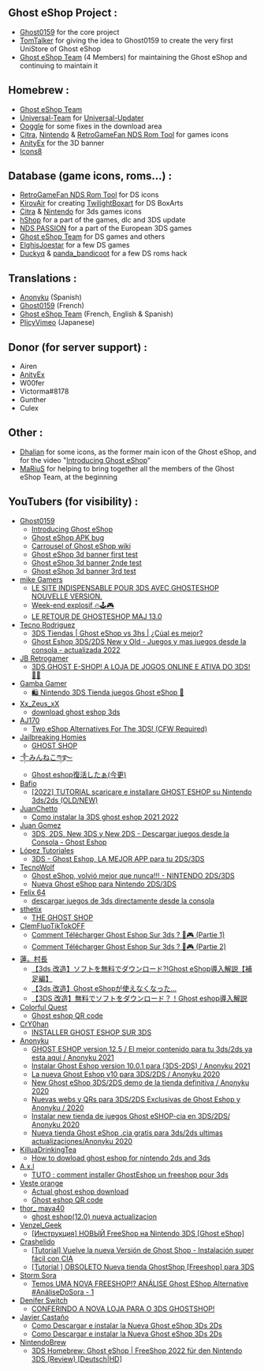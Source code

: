 ## Ghost eShop Project :
- [Ghost0159](https://github.com/Ghost0159) for the core project
- [TomTalker](https://github.com/tomtalker) for giving the idea to Ghost0159 to create the very first UniStore of Ghost eShop
- [Ghost eShop Team](https://github.com/ghost-land) (4 Members) for maintaining the Ghost eShop and continuing to maintain it

## Homebrew :
- [Ghost eShop Team](https://github.com/ghost-land)
- [Universal-Team](https://github.com/universal-Team/) for [Universal-Updater](https://github.com/universal-Team/universal-updater)
- [Ooggle](https://github.com/Ooggle) for some fixes in the download area
- [Citra](https://citra-emu.org/), [Nintendo](https://nintendo.com) & [RetroGameFan NDS Rom Tool](https://gbatemp.net/download/retrogamefan-nds-rom-tool-v1-0_b1215.35735/) for games icons
- [AnityEx](https://ko-fi.com/anityex) for the 3D banner
- [Icons8](https://icons8.com)

## Database (game icons, roms...) :
- [RetroGameFan NDS Rom Tool](https://gbatemp.net/download/retrogamefan-nds-rom-tool-v1-0_b1215.35735/) for DS icons
- [KirovAir](https://github.com/KirovAir) for creating [TwilightBoxart](https://github.com/KirovAir/TwilightBoxart) for DS BoxArts
- [Citra](https://citra-emu.org/) & [Nintendo](https://nintendo.com) for 3ds games icons
- [hShop](https://hshop.erista.me/) for a part of the games, dlc and 3DS update
- [NDS PASSION](https://www.nds-passion.xyz/) for a part of the European 3DS games
- [Ghost eShop Team](https://github.com/ghost-land) for DS games and others
- [ElghisJoestar](https://github.com/Elghis) for a few DS games
- [Duckyq](https://discord.com/users/447352661424078858) & [panda_bandicoot](https://discord.com/users/835466498129657868) for a few DS roms hack

## Translations :
- [Anonyku](https://github.com/anonyku) (Spanish)
- [Ghost0159](https://github.com/Ghost0159) (French)
- [Ghost eShop Team](https://github.com/ghost-land) (French, English & Spanish)
- [PlicyVimeo](https://github.com/kuragehimekurara1) (Japanese)

## Donor (for server support) :
- Airen
- [AnityEx](https://ko-fi.com/anityex)
- W00fer
- Victorma#8178
- Gunther
- Culex

## Other :
- [Dhalian](https://github.com/Dhalian) for some icons, as the former main icon of the Ghost eShop, and for the video "[Introducing Ghost eShop](https://www.youtube.com/watch?v=4kJPMQrV3TM&list=PLCXWv2VrEuia9MqM3-V7AX8jaibasxGIJ)"
- [MaRiuS](https://github.com/M4riUSS) for helping to bring together all the members of the Ghost eShop Team, at the beginning

## YouTubers (for visibility) :
- [Ghost0159](https://www.youtube.com/channel/UChxEA5WZPPDxAy6oYIFE6WA)
    - [Introducing Ghost eShop](https://www.youtube.com/watch?v=4kJPMQrV3TM&list=PLCXWv2VrEuia9MqM3-V7AX8jaibasxGIJ)
    - [Ghost eShop APK bug](https://youtube.com/shorts/BUC2l3Yoa7Y)
    - [Carrousel of Ghost eShop wiki](https://www.youtube.com/watch?v=7qZJyUBrLG4&list=PLCXWv2VrEuia9MqM3-V7AX8jaibasxGIJ)
    - [Ghost eShop 3d banner first test](https://youtube.com/shorts/-DGHfmJsj3c)
    - [Ghost eShop 3d banner 2nde test](https://youtube.com/shorts/SrwDWl9nHU8)
    - [Ghost eShop 3d banner 3rd test](https://www.youtube.com/watch?v=g9Se7eJj5gM&list=PLCXWv2VrEuia9MqM3-V7AX8jaibasxGIJ)
- [mike Gamers](https://www.youtube.com/channel/UC3JAGSa5tDqIA87Yr2WyD1g)
    - [LE SITE INDISPENSABLE POUR 3DS AVEC GHOSTESHOP NOUVELLE VERSION.](https://www.youtube.com/watch?v=lylSvL1eqbM&list=PLCXWv2VrEuia9MqM3-V7AX8jaibasxGIJ)
    - [Week-end explosif 🔥🕹️🎮](https://www.youtube.com/watch?v=JoS8HamLA4w&list=PLCXWv2VrEuia9MqM3-V7AX8jaibasxGIJ)
    - [LE RETOUR DE GHOSTESHOP MAJ 13.0](https://www.youtube.com/watch?v=Rv4uqX2Lgfw&list=PLCXWv2VrEuia9MqM3-V7AX8jaibasxGIJ)
- [Tecno Rodriguez](https://www.youtube.com/user/xFirepower2000x)
    - [3DS Tiendas | Ghost eShop vs 3hs | ¿Cúal es mejor?](https://www.youtube.com/watch?v=jk7ssoyaBb4&list=PLCXWv2VrEuia9MqM3-V7AX8jaibasxGIJ)
    - [Ghost Eshop 3DS/2DS New y Old - Juegos y mas juegos desde la consola - actualizada 2022](https://www.youtube.com/watch?v=8NO-erES0Gc&list=PLCXWv2VrEuia9MqM3-V7AX8jaibasxGIJ)
- [JB Retrogamer](https://www.youtube.com/c/JBRetrogamer)
    - [3DS GHOST E-SHOP! A LOJA DE JOGOS ONLINE E ATIVA DO 3DS! 👏🏼](https://www.youtube.com/watch?v=Hq8JGf_55fQ&list=PLCXWv2VrEuia9MqM3-V7AX8jaibasxGIJ)
- [Gamba Gamer](https://www.youtube.com/c/GambaGamer)
    - [🛍️ Nintendo 3DS Tienda juegos Ghost eShop 🏪](https://www.youtube.com/watch?v=QobsF440cBw&list=PLCXWv2VrEuia9MqM3-V7AX8jaibasxGIJ)
- [Xx_Zeus_xX](https://www.youtube.com/channel/UCNBUR1zgDs-Rkwex6y5LEYQ)
    - [download ghost eshop 3ds](https://www.youtube.com/watch?v=uRlyXEsRFIE&list=PLCXWv2VrEuia9MqM3-V7AX8jaibasxGIJ)
- [AJ170](https://www.youtube.com/c/AJ170)
    - [Two eShop Alternatives For The 3DS! (CFW Required)](https://www.youtube.com/watch?v=z-3zzF3LBDY&list=PLCXWv2VrEuia9MqM3-V7AX8jaibasxGIJ)
- [Jailbreaking Homies](https://www.youtube.com/channel/UCgqg6xrmbPDkQToW9JwBuSw)
    - [GHOST SHOP](https://www.youtube.com/watch?v=1hphQ-LFfMY&list=PLCXWv2VrEuia9MqM3-V7AX8jaibasxGIJ)
- [༒みんねこཀ࿐](https://www.youtube.com/channel/UCMtIg6JKeHifJruk6Y_JjCA)
    - [Ghost eshop復活したぁ(今更)](https://www.youtube.com/watch?v=yKZPzS7g4ks&list=PLCXWv2VrEuia9MqM3-V7AX8jaibasxGIJ)
- [Bafio](https://www.youtube.com/channel/UCRnCQP5yPIUWBkwkDiYyluQ)
    - [[2022] TUTORIAL scaricare e installare GHOST ESHOP su Nintendo 3ds/2ds (OLD/NEW)](https://www.youtube.com/watch?v=UjHE1ekeMCA&list=PLCXWv2VrEuia9MqM3-V7AX8jaibasxGIJ)
- [JuanChetto](https://www.youtube.com/c/JuanChetto)
    - [Como instalar la 3DS ghost eshop 2021 2022](https://www.youtube.com/watch?v=xF9eqCOAjvM&list=PLCXWv2VrEuia9MqM3-V7AX8jaibasxGIJ)
- [Juan Gomez](https://www.youtube.com/c/JuanGomez09)
    - [3DS, 2DS, New 3DS y New 2DS - Descargar juegos desde la Consola - Ghost Eshop](https://www.youtube.com/watch?v=rQOls7vhg5U&list=PLCXWv2VrEuia9MqM3-V7AX8jaibasxGIJ)
- [López Tutoriales](https://www.youtube.com/c/L%C3%B3pezTutoriales)
    - [3DS - Ghost Eshop, LA MEJOR APP para tu 2DS/3DS](https://www.youtube.com/watch?v=JfzTBqzpUJc&list=PLCXWv2VrEuia9MqM3-V7AX8jaibasxGIJ)
- [TecnoWolf](https://www.youtube.com/c/TecnoWolf)
    - [Ghost eShop, volvió mejor que nunca!!! - NINTENDO 2DS/3DS](https://www.youtube.com/watch?v=Fn45W4ybIuo&list=PLCXWv2VrEuia9MqM3-V7AX8jaibasxGIJ)
    - [Nueva Ghost eShop para Nintendo 2DS/3DS](https://www.youtube.com/watch?v=CwbKrA_5lmQ&list=PLCXWv2VrEuia9MqM3-V7AX8jaibasxGIJ)
- [Felix 64](https://www.youtube.com/channel/UCcgLszRq2ZCn9X-mXWZDW-A)
    - [descargar juegos de 3ds directamente desde la consola](https://www.youtube.com/watch?v=nQCHx-3LPl0&list=PLCXWv2VrEuia9MqM3-V7AX8jaibasxGIJ)
- [sthetix](https://www.youtube.com/c/sthetixofficial)
    - [THE GHOST SHOP](https://www.youtube.com/watch?v=cl38n3sZu20&list=PLCXWv2VrEuia9MqM3-V7AX8jaibasxGIJ)
- [ClemFluoTikTokOFF](https://www.youtube.com/channel/UCJXELcCDZOMfHnZYPAVRMyg)
    - [Comment Télécharger Ghost Eshop Sur 3ds ? 👻🎮 (Partie 1)](https://www.youtube.com/watch?v=X_pICpoeUm4&list=PLCXWv2VrEuia9MqM3-V7AX8jaibasxGIJ)
    - [Comment Télécharger Ghost Eshop Sur 3ds ? 👻🎮 (Partie 2)](https://www.youtube.com/watch?v=8c3Thr9Ry4k&list=PLCXWv2VrEuia9MqM3-V7AX8jaibasxGIJ)
- [蓮。村長](https://www.youtube.com/channel/UCOnziseEPDXhJgYhiNivi1Q)
    - [【3ds 改造】ソフトを無料でダウンロード⁈Ghost eShop導入解説【補足編】](https://www.youtube.com/watch?v=8v3sSMfKE-U&list=PLCXWv2VrEuia9MqM3-V7AX8jaibasxGIJ)
    - [【3ds 改造】Ghost eShopが使えなくなった...](https://www.youtube.com/watch?v=QJtHTRBmQT8&list=PLCXWv2VrEuia9MqM3-V7AX8jaibasxGIJ)
    - [【3DS 改造】無料でソフトをダウンロード？！Ghost eshop導入解説](https://www.youtube.com/watch?v=BiJ2EqV2mIg&list=PLCXWv2VrEuia9MqM3-V7AX8jaibasxGIJ)
- [Colorful Quest](https://www.youtube.com/channel/UCeMCVYTXJIHaX2M9sXQQeXg)
    - [Ghost eshop QR code](https://www.youtube.com/watch?v=s55uE_-XRW0&list=PLCXWv2VrEuia9MqM3-V7AX8jaibasxGIJ)
- [CrY0han](https://www.youtube.com/channel/UC91g-5xeeW7xAJTlZZmXnfw)
    - [INSTALLER GHOST ESHOP SUR 3DS](https://www.youtube.com/watch?v=OE6o36DYvHg&list=PLCXWv2VrEuia9MqM3-V7AX8jaibasxGIJ)
- [Anonyku](https://www.youtube.com/c/AnonyCub5)
    - [GHOST ESHOP version 12.5 / El mejor contenido para tu 3ds/2ds ya esta aqui / Anonyku 2021](https://www.youtube.com/watch?v=AZ9smVeU2IQ&list=PLCXWv2VrEuia9MqM3-V7AX8jaibasxGIJ)
    - [Instalar Ghost Eshop version 10.0.1 para (3DS-2DS) / Anonyku 2021](https://www.youtube.com/watch?v=8jfcNAjr5gc&list=PLCXWv2VrEuia9MqM3-V7AX8jaibasxGIJ)
    - [La nueva Ghost Eshop v10 para 3DS/2DS / Anonyku 2020](https://www.youtube.com/watch?v=5Py9hqByark&list=PLCXWv2VrEuia9MqM3-V7AX8jaibasxGIJ)
    - [New Ghost eShop 3DS/2DS demo de la tienda definitiva / Anonyku 2020](https://www.youtube.com/watch?v=k83pL8W8YtA&list=PLCXWv2VrEuia9MqM3-V7AX8jaibasxGIJ)
    - [Nuevas webs y QRs para 3DS/2DS Exclusivas de Ghost Eshop y Anonyku / 2020](https://www.youtube.com/watch?v=QGlV5yE2c0o&list=PLCXWv2VrEuia9MqM3-V7AX8jaibasxGIJ)
    - [Instalar new tienda de juegos Ghost eSHOP-cia en 3DS/2DS/ Anonyku 2020](https://www.youtube.com/watch?v=9nfhgVbt-RA&list=PLCXWv2VrEuia9MqM3-V7AX8jaibasxGIJ)
    - [Nueva tienda Ghost eShop .cia gratis para 3ds/2ds ultimas actualizaciones/Anonyku 2020](https://www.youtube.com/watch?v=FLBrQkVwnKE&list=PLCXWv2VrEuia9MqM3-V7AX8jaibasxGIJ)
- [KilluaDrinkingTea](https://www.youtube.com/channel/UCO7Yex6YVFGGbM-TAFHHmbg)
    - [How to dowload ghost eshop for nintendo 2ds and 3ds](https://www.youtube.com/watch?v=KkcGbeRS9CQ&list=PLCXWv2VrEuia9MqM3-V7AX8jaibasxGIJ)
- [A.x.l](https://www.youtube.com/channel/UC4qjmEg6Dmchj76QU_DYTtQ)
    - [TUTO : comment installer GhostEshop un freeshop pour 3ds](https://www.youtube.com/watch?v=jeqt64UIang&list=PLCXWv2VrEuia9MqM3-V7AX8jaibasxGIJ)
- [Veste orange](https://www.youtube.com/c/OrangeJacketEpic)
    - [Actual ghost eshop download](https://www.youtube.com/watch?v=uF9f_588jmk&list=PLCXWv2VrEuia9MqM3-V7AX8jaibasxGIJ)
    - [Ghost eshop QR code](https://www.youtube.com/watch?v=Fg6echOFPDs&list=PLCXWv2VrEuia9MqM3-V7AX8jaibasxGIJ)
- [thor_ maya40](https://www.youtube.com/channel/UCpHY3nH3DnqqtgyhzBp_Ktw)
    - [ghost eshop(12.0) nueva actualizacion](https://www.youtube.com/watch?v=fNRPufKboL4&list=PLCXWv2VrEuia9MqM3-V7AX8jaibasxGIJ)
- [Venzel_Geek](https://www.youtube.com/c/VenzelGeek)
    - [[Инструкция] НОВЫЙ FreeShop на Nintendo 3DS [Ghost eShop]](https://www.youtube.com/watch?v=Vk-MRzivSXs&list=PLCXWv2VrEuia9MqM3-V7AX8jaibasxGIJ)
- [Crashelido](https://www.youtube.com/c/Crashelido)
    - [[Tutorial] Vuelve la nueva Versión de Ghost Shop - Instalación super fácil con CIA](https://www.youtube.com/watch?v=2Ibb0hCy3gA&list=PLCXWv2VrEuia9MqM3-V7AX8jaibasxGIJ)
    - [[Tutorial ] OBSOLETO Nueva tienda GhostShop [Freeshop] para 3DS](https://www.youtube.com/watch?v=tp5op0alEqY&list=PLCXWv2VrEuia9MqM3-V7AX8jaibasxGIJ)
- [Storm Sora](https://www.youtube.com/channel/UColoAEka1NgXhwzoY2ZVbMQ)
    - [Temos UMA NOVA FREESHOP!? ANÁLISE Ghost EShop Alternative #AnáliseDoSora - 1](https://www.youtube.com/watch?v=Yen4Q4KXoW4&list=PLCXWv2VrEuia9MqM3-V7AX8jaibasxGIJ)
- [Denifer Switch](https://www.youtube.com/channel/UCehmAStB0apBXrXa3LB1Aww)
    - [CONFERINDO A NOVA LOJA PARA O 3DS GHOSTSHOP!](https://www.youtube.com/watch?v=Z3M0LYcoAbA&list=PLCXWv2VrEuia9MqM3-V7AX8jaibasxGIJ)
- [Javier Castaño](https://www.youtube.com/channel/UC3iMO5uzxd0eLICaaY5WUxQ)
    - [Como Descargar e instalar la Nueva Ghost eShop 3Ds 2Ds](https://www.youtube.com/watch?v=dSyim_Khg2s&list=PLCXWv2VrEuia9MqM3-V7AX8jaibasxGIJ)
    - [Como Descargar e instalar la Nueva Ghost eShop 3Ds 2Ds](https://www.youtube.com/watch?v=pQIq5Bv8tLc&list=PLCXWv2VrEuia9MqM3-V7AX8jaibasxGIJ)
- [NintendoBrew](https://www.youtube.com/channel/UCAR-Uab7eQJwfoG2u8qGjOw)
    - [3DS Homebrew: Ghost eShop | FreeShop 2022 für den Nintendo 3DS (Review) [Deutsch|HD]](https://www.youtube.com/watch?v=hE3677iRIrE&t=27s)